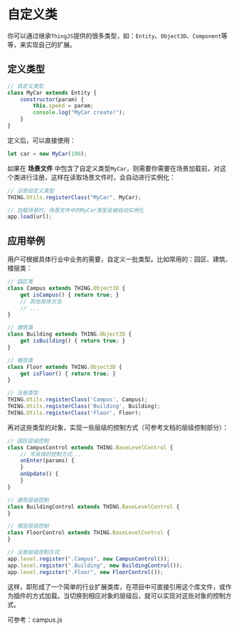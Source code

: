 # 自定义类
<!-- custom-class -->

你可以通过继承`ThingJS`提供的很多类型，如：`Entity`、`Object3D`、`Component`等等，来实现自己的扩展。

## 定义类型
```javascript
// 自定义类型
class MyCar extends Entity {
    constructor(param) {
        this.speed = param;
        console.log("MyCar create!");
    }
}
```
定义后，可以直接使用：
```javascript
let car = new MyCar(100);
```

如果在 **场景文件** 中包含了自定义类型`MyCar`，则需要你需要在场景加载前，对这个类进行注册，这样在读取场景文件时，会自动进行实例化：
```javascript
// 注册自定义类型
THING.Utils.registerClass("MyCar", MyCar);

// 加载场景时，场景文件中的MyCar类型会被自动实例化
app.load(url);
```

## 应用举例

用户可根据具体行业中业务的需要，自定义一批类型。比如常用的：园区、建筑、楼层类：

```javascript
// 园区类
class Campus extends THING.Object3D {
    get isCampus() { return true; }
    // 其他具体方法
    // ...
}

// 建筑类
class Building extends THING.Object3D {
    get isBuilding() { return true; }
}

// 楼层类
class Floor extends THING.Object3D {
    get isFloor() { return true; }
}

// 注册类型
THING.Utils.registerClass('Campus', Campus);
THING.Utils.registerClass('Building', Building);
THING.Utils.registerClass('Floor', Floor);
```

再对这些类型的对象，实现一些层级的控制方式（可参考文档的层级控制部分）：

```javascript
// 园区层级控制
class CampusControl extends THING.BaseLevelControl {
    // 写具体的控制方式...
    onEnter(params) {
    }
    onUpdate() {
    }
}

// 建筑层级控制
class BuildingControl extends THING.BaseLevelControl {
}

// 楼层层级控制
class FloorControl extends THING.BaseLevelControl {
}

// 注册层级控制方式
app.level.register(".Campus", new CampusControl());
app.level.register(".Building", new BuildingControl());
app.level.register(".Floor", new FloorControl());
```

这样，即形成了一个简单的行业扩展类库，在项目中可直接引用这个库文件，或作为插件的方式加载。当切换到相应对象的层级后，就可以实现对这些对象的控制方式。

可参考：campus.js


